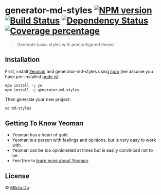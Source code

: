 # generator-md-styles [![NPM version][npm-image]][npm-url] [![Build Status][travis-image]][travis-url] [![Dependency Status][daviddm-image]][daviddm-url] [![Coverage percentage][coveralls-image]][coveralls-url]
> Generate basic styles with preconfigured theme

## Installation

First, install [Yeoman](http://yeoman.io) and generator-md-styles using [npm](https://www.npmjs.com/) (we assume you have pre-installed [node.js](https://nodejs.org/)).

```bash
npm install -g yo
npm install -g generator-md-styles
```

Then generate your new project:

```bash
yo md-styles
```

## Getting To Know Yeoman

 * Yeoman has a heart of gold.
 * Yeoman is a person with feelings and opinions, but is very easy to work with.
 * Yeoman can be too opinionated at times but is easily convinced not to be.
 * Feel free to [learn more about Yeoman](http://yeoman.io/).

## License

 © [Mikita Du](miki-du.com)


[npm-image]: https://badge.fury.io/js/generator-md-styles.svg
[npm-url]: https://npmjs.org/package/generator-md-styles
[travis-image]: https://travis-ci.com/DrBoria/generator-md-styles.svg?branch=master
[travis-url]: https://travis-ci.com/DrBoria/generator-md-styles
[daviddm-image]: https://david-dm.org/DrBoria/generator-md-styles.svg?theme=shields.io
[daviddm-url]: https://david-dm.org/DrBoria/generator-md-styles
[coveralls-image]: https://coveralls.io/repos/DrBoria/generator-md-styles/badge.svg
[coveralls-url]: https://coveralls.io/r/DrBoria/generator-md-styles
